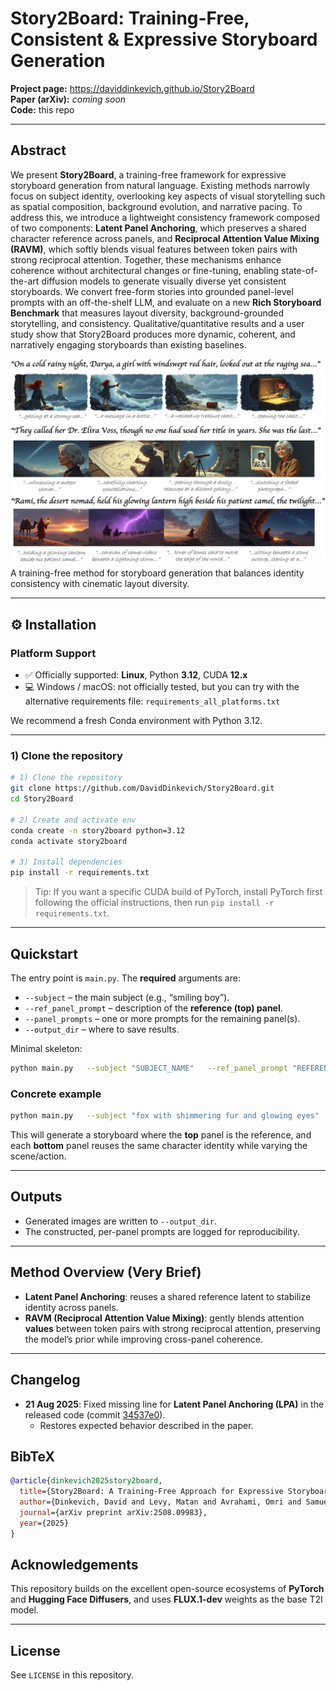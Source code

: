 # Story2Board: Training-Free, Consistent & Expressive Storyboard Generation

**Project page:** https://daviddinkevich.github.io/Story2Board  
**Paper (arXiv):** _coming soon_  
**Code:** this repo

---

## Abstract

We present **Story2Board**, a training-free framework for expressive storyboard generation from natural language. Existing methods narrowly focus on subject identity, overlooking key aspects of visual storytelling such as spatial composition, background evolution, and narrative pacing. To address this, we introduce a lightweight consistency framework composed of two components: **Latent Panel Anchoring**, which preserves a shared character reference across panels, and **Reciprocal Attention Value Mixing (RAVM)**, which softly blends visual features between token pairs with strong reciprocal attention. Together, these mechanisms enhance coherence without architectural changes or fine-tuning, enabling state-of-the-art diffusion models to generate visually diverse yet consistent storyboards. We convert free-form stories into grounded panel-level prompts with an off-the-shelf LLM, and evaluate on a new **Rich Storyboard Benchmark** that measures layout diversity, background-grounded storytelling, and consistency. Qualitative/quantitative results and a user study show that Story2Board produces more dynamic, coherent, and narratively engaging storyboards than existing baselines.

<p>
    <img src="docs/teaser.webp" width="800px"/>  
    <br/>
    A training-free method for storyboard generation that balances identity consistency with cinematic layout diversity.
</p>

---

## ⚙️ Installation

### Platform Support
- ✅ Officially supported: **Linux**, Python **3.12**, CUDA **12.x**
- 💻 Windows / macOS: not officially tested, but you can try with the alternative requirements file: `requirements_all_platforms.txt`

We recommend a fresh Conda environment with Python 3.12.

---

### 1) Clone the repository

```bash
# 1) Clone the repository
git clone https://github.com/DavidDinkevich/Story2Board.git
cd Story2Board

# 2) Create and activate env
conda create -n story2board python=3.12
conda activate story2board

# 3) Install dependencies
pip install -r requirements.txt
```

> Tip: If you want a specific CUDA build of PyTorch, install PyTorch first following the official instructions, then run `pip install -r requirements.txt`.

---

## Quickstart

The entry point is `main.py`. The **required** arguments are:

- `--subject` – the main subject (e.g., “smiling boy”).
- `--ref_panel_prompt` – description of the **reference (top) panel**.
- `--panel_prompts` – one or more prompts for the remaining panel(s).
- `--output_dir` – where to save results.

Minimal skeleton:

```bash
python main.py   --subject "SUBJECT_NAME"   --ref_panel_prompt "REFERENCE_PANEL_TEXT"   --panel_prompts "PANEL_1_TEXT" "PANEL_2_TEXT" ...   --output_dir path/to/out
```

### Concrete example

```bash
python main.py   --subject "fox with shimmering fur and glowing eyes"   --ref_panel_prompt "stepping onto a mossy stone path under twilight trees"   --panel_prompts     "bounding across a fallen tree over a mist-covered ravine glowing faintly with constellations"     "perched atop a broken archway of ancient stone, vines and silver moss hanging down, the twilight sky glowing behind him"     "watching a meteor shower from the edge of a luminous lake that reflects the stars perfectly"   --output_dir outputs
```

This will generate a storyboard where the **top** panel is the reference, and each **bottom** panel reuses the same character identity while varying the scene/action.

---

## Outputs

- Generated images are written to `--output_dir`.  
- The constructed, per-panel prompts are logged for reproducibility.

---

## Method Overview (Very Brief)

- **Latent Panel Anchoring**: reuses a shared reference latent to stabilize identity across panels.  
- **RAVM (Reciprocal Attention Value Mixing)**: gently blends attention **values** between token pairs with strong reciprocal attention, preserving the model’s prior while improving cross-panel coherence.

---

## Changelog

- **21 Aug 2025**: Fixed missing line for **Latent Panel Anchoring (LPA)** in the released code (commit [34537e0](https://github.com/DavidDinkevich/Story2Board/commit/34537e02eac4e108fe1f8dae16e901d681af8887)).  
  - Restores expected behavior described in the paper.  

## BibTeX

```bibtex
@article{dinkevich2025story2board,
  title={Story2Board: A Training-Free Approach for Expressive Storyboard Generation},
  author={Dinkevich, David and Levy, Matan and Avrahami, Omri and Samuel, Dvir and Lischinski, Dani},
  journal={arXiv preprint arXiv:2508.09983},
  year={2025}
}
```

## Acknowledgements

This repository builds on the excellent open-source ecosystems of **PyTorch** and **Hugging Face Diffusers**, and uses **FLUX.1-dev** weights as the base T2I model.

---

## License

See `LICENSE` in this repository.
